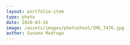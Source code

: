 ```yaml
---
layout: portfolio-item
type: photo
date: 2020-03-16
image: /assets/images/photoshoot/IMG_7476.jpg
author: Susana Madruga
---
```


